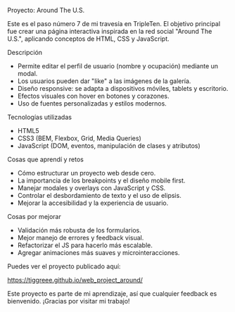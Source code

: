 Proyecto: Around The U.S.

Este es el paso número 7 de mi travesía en TripleTen.
El objetivo principal fue crear una página interactiva inspirada en la red social "Around The U.S.", aplicando conceptos de HTML, CSS y JavaScript.


Descripción

- Permite editar el perfil de usuario (nombre y ocupación) mediante un modal.
- Los usuarios pueden dar "like" a las imágenes de la galería.
- Diseño responsive: se adapta a dispositivos móviles, tablets y escritorio.
- Efectos visuales con hover en botones y corazones.
- Uso de fuentes personalizadas y estilos modernos.

Tecnologías utilizadas

- HTML5
- CSS3 (BEM, Flexbox, Grid, Media Queries)
- JavaScript (DOM, eventos, manipulación de clases y atributos)

Cosas que aprendí y retos

- Cómo estructurar un proyecto web desde cero.
- La importancia de los breakpoints y el diseño mobile first.
- Manejar modales y overlays con JavaScript y CSS.
- Controlar el desbordamiento de texto y el uso de elipsis.
- Mejorar la accesibilidad y la experiencia de usuario.


Cosas por mejorar

- Validación más robusta de los formularios.
- Mejor manejo de errores y feedback visual.
- Refactorizar el JS para hacerlo más escalable.
- Agregar animaciones más suaves y microinteracciones.


Puedes ver el proyecto publicado aquí:

https://tiggreee.github.io/web_project_around/




Este proyecto es parte de mi aprendizaje, así que cualquier feedback es bienvenido. ¡Gracias por visitar mi trabajo!

